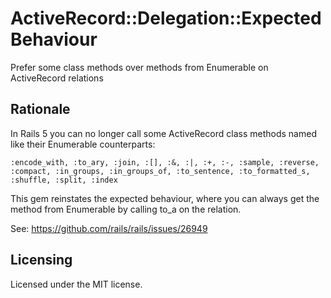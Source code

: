 # ActiveRecord::Delegation::ExpectedBehaviour

Prefer some class methods over methods from Enumerable on ActiveRecord relations

## Rationale

In Rails 5 you can no longer call some ActiveRecord class methods named like their Enumerable counterparts:

```:encode_with, :to_ary, :join, :[], :&, :|, :+, :-, :sample, :reverse, :compact, :in_groups, :in_groups_of, :to_sentence, :to_formatted_s, :shuffle, :split, :index```
        
This gem reinstates the expected behaviour, where you can always get the method from Enumerable by calling to_a on the relation.

See: https://github.com/rails/rails/issues/26949

## Licensing

Licensed under the MIT license.
